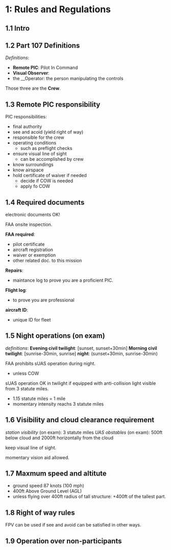 # 1: Rules and Regulations

## 1.1 Intro

## 1.2 Part 107 Definitions
_Definitions_:

* __Remote PIC__: Pilot In Command
* __Visual Observer__:
* the __Operator: the person manipulating the controls

Those three are the __Crew__.

## 1.3 Remote PIC responsibility
PIC responsibilities:
* final authority
* see and acoid (yield right of way)
* responsible for the crew
* operating conditions
  * such as preflight checks
* ensure visual line of sight
  * can be accomplished by crew
* know surroundings
* know airspace
* hold certificate of waiver if needed
  * decide if COW is needed
  * apply fo COW

## 1.4 Required documents

electronic documents OK!

FAA onsite inspection.

__FAA required__:
* pilot certificate
* aircraft registration
* waiver or exemption
* other related doc. to this mission

__Repairs__:
* maintance log to prove you are a proficient PIC.

__Flight log__:
* to prove you are professional

__aircraft ID__:
* unique ID for fleet

## 1.5 Night operations (on exam)

_definitions_:
__Evening civil twilight__: [sunset, sunset+30min]
__Morning civil twilight__: [sunrise-30min, sunrise]
__night__: (sunset+30min, sunrise-30min)

FAA prohibits sUAS operation during night.
* unless COW

sUAS operation OK in twilight if equipped with anti-collision light visible from 3 statute miles.
* 1.15 statute miles = 1 mile
* momentary intensity reachs 3 statute miles

## 1.6 Visibility and cloud clearance requirement

_station visibility_ (on exam): 3 statute miles
_UAS obstables_ (on exam): 500ft below cloud and 2000ft horizontally from the cloud

keep visual line of sight.

momentary vision aid allowed.

## 1.7 Maxmum speed and altitute

* ground speed 87 knots (100 mph)
* 400ft Above Ground Level (AGL)
 * unless flying over 400ft radius of tall structure: +400ft of the tallest part.

## 1.8 Right of way rules

FPV can be used if see and avoid can be satisfied in other ways.

## 1.9 Operation over non-participants





